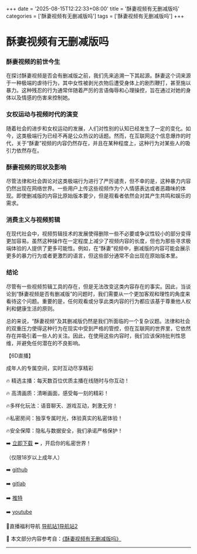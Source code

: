 +++
date = '2025-08-15T12:22:33+08:00'
title = '酥妻视频有无删减版吗'
categories = ['酥妻视频有无删减版吗']
tags = ['酥妻视频有无删减版吗']
+++

# 酥妻视频有无删减版吗

### 酥妻视频的前世今生
在探讨酥妻视频是否会有删减版之前，我们先来追溯一下其起源。酥妻这个词来源于一种极端的虐待行为，其中女性被剥光衣物后遭受身体上的剧烈鞭打，甚至施以暴力。这种残忍的行为通常伴随着严厉的言语侮辱和心理操控，旨在通过对她的身体以及情感的伤害来控制她。

### 女权运动与视频时代的演变
随着社会的进步和女权运动的发展，人们对性别的认知已经发生了一定的变化。如今，这类极端行为已经不再是公众热议的话题。然而，在互联网这个信息爆炸的时代，关于“酥妻”视频的内容仍然存在，并且在某种程度上，这种行为对某些人的吸引力依然存在。

### 酥妻视频的现状及影响
尽管法律和社会舆论对这类极端行为进行了严厉谴责，但不幸的是，这种暴力内容仍然出现在网络世界。一些用户上传这些视频作为个人情感表达或者恶趣味的体现。即使删减版的内容比原始版本要少，但是观看者依然会对其产生共鸣和娱乐的需求。

### 消费主义与视频剪辑
在现代社会中，视频剪辑技术的发展使得删除一些不必要或争议性较小的部分变得更加容易。虽然这种操作在一定程度上减少了视频内容的长度，但也为那些寻求极端体验的人提供了更多可能性。例如，在“酥妻”视频中，删减版的内容可能会展示更多的暴力行为或者更激烈的语言，但这些部分通常不会出现在原始版本里。

### 结论
尽管有一些视频剪辑工具的存在，但是无法改变这类内容存在的事实。因此，当谈论到“酥妻视频是否有删减版”的问题时，我们需要从一个更加客观和理性的角度来看待这个问题。重要的是，任何观看或分享此类内容的行为都应该基于尊重他人权利和健康生活的原则。

总的来说，“酥妻视频”及其删减版仍然是我们所面临的一个复杂议题。法律和社会的双重压力使得这种行为在现实中受到严格的管控，但在互联网的世界里，它依然存在并吸引着一些人的关注。因此，在使用这些内容时，我们应该保持批判性思维，并避免任何潜在的不良影响。

【6D直播】

 成年人的专属空间，实时互动尽享精彩

🔥 精选主播：每天数百位优质主播在线随时与你互动！

🔥 高清画质：清晰画面，感受每一刻的精彩！

🔥多样化玩法：语音聊天、游戏互动，刺激无穷！

🔥私密房间：独享专属时光，体验真实的私密体验！

🔥安全保障：隐私与数据安全，我们承诺严格保护！

➡️ [立即下载](https://down123.s3.ap-east-1.amazonaws.com/down/down.html?channelCode=blog) ⬅️ ，开启你的私密世界！

 （仅限18岁以上成年人）

➡️ [github](https://aldult-live.github.io/)

➡️ [gitlab](https://seo-09598d.gitlab.io/)

➡️ [推特](https://x.com/wegame33)

➡️ [youtube](https://www.youtube.com/@6Dlive)

🔞直播福利导航   [导航站1](https://webstack-86085a.gitlab.io/)[导航站2](https://onlygit123-2.github.io/)

📘 本文部分内容参考自：[《酥妻视频有无删减版吗》](https://webstack-hugo-8.pages.dev/)

---
